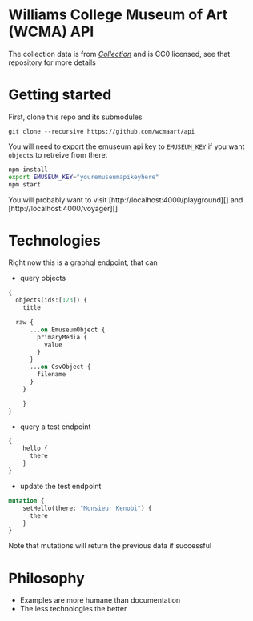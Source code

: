 # Williams College Museum of Art (WCMA) API

The collection data is from [*Collection*](https://github.com/wcmaart/collection) and is CC0 licensed, see that repository for more details

# Getting started

First, clone this repo and its submodules

    git clone --recursive https://github.com/wcmaart/api

You will need to export the emuseum api key to `EMUSEUM_KEY` if you want `objects` to retreive from there.

```bash
npm install
export EMUSEUM_KEY="youremuseumapikeyhere"
npm start
```

You will probably want to visit [http://localhost:4000/playground][] and [http://localhost:4000/voyager][]

# Technologies

Right now this is a graphql endpoint, that can

* query objects

```graphql
{
  objects(ids:[123]) {
    title

  raw {
      ...on EmuseumObject {
        primaryMedia {
          value
        }
      }
      ...on CsvObject {
        filename
      }
    }

	}
}
```

* query a test endpoint

```graphql
{
    hello {
      there
    }
}
```

* update the test endpoint

```graphql
mutation {
    setHello(there: "Monsieur Kenobi") {
      there
    }
}
```

Note that mutations will return the previous data if successful

# Philosophy

* Examples are more humane than documentation
* The less technologies the better
